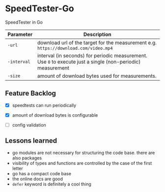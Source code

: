 # SpeedTester-Go
SpeedTester in Go

| Parameter   | Description                                                                                                 |
|-------------|-------------------------------------------------------------------------------------------------------------|
| `-url`      | download url of the target for the measurement e.g. `https://download.com/video.mp4`                        |
| `-interval` | interval (in seconds) for periodic measurement. Use `0` to execute just a single (non-periodic) measurement |
| `-size`     | amount of download bytes used for measurements.                                                             |


## Feature Backlog
- [x] speedtests can run periodically
- [x] amount of download bytes is configurable
- [ ] config validation


## Lessons learned
* go modules are not necessary for structuring the code base. there are also packages
* visibility of types and functions are controlled by the case of the first letter
* go has a compact code base
* the online docs are good
* `defer` keyword is definitely a cool thing 